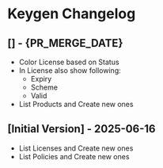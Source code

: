 # Keygen Changelog

## [] - {PR_MERGE_DATE}

- Color License based on Status
- In License also show following:
    * Expiry
    * Scheme
    * Valid
- List Products and Create new ones

## [Initial Version] - 2025-06-16

- List Licenses and Create new ones
- List Policies and Create new ones